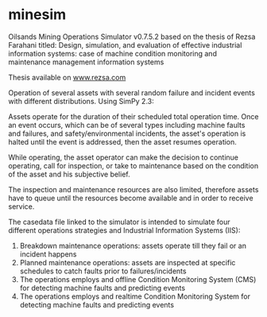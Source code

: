 minesim
=======

Oilsands Mining Operations Simulator v0.7.5.2 based on the thesis of Rezsa Farahani titled: 
Design, simulation, and evaluation of effective industrial information systems: case of machine condition monitoring
and maintenance management information systems

Thesis available on www.rezsa.com


Operation of several assets with several random failure and incident events with different distributions.
Using SimPy 2.3:

Assets operate for the duration of their scheduled total operation time. Once an event occurs, which
can be of several types including machine faults and failures, and safety/environmental incidents,
the asset's operation is halted until the event is addressed, then the asset resumes operation.

While operating, the asset operator can make the decision to continue operating, call for inspection,
or take to maintenance based on the condition of the asset and his subjective belief.

The inspection and maintenance resources are also limited, therefore assets have to queue until the resources
become available and in order to receive service.

The casedata file linked to the simulator is intended to simulate four different operations strategies and
Industrial Information Systems (IIS):

1. Breakdown maintenance operations: assets operate till they fail or an incident happens
2. Planned maintenance operations: assets are inspected at specific schedules to catch faults prior to failures/incidents
3. The operations employs and offline Condition Monitoring System (CMS) for detecting machine faults and predicting events
4. The operations employs and realtime Condition Monitoring System for detecting machine faults and predicting events
